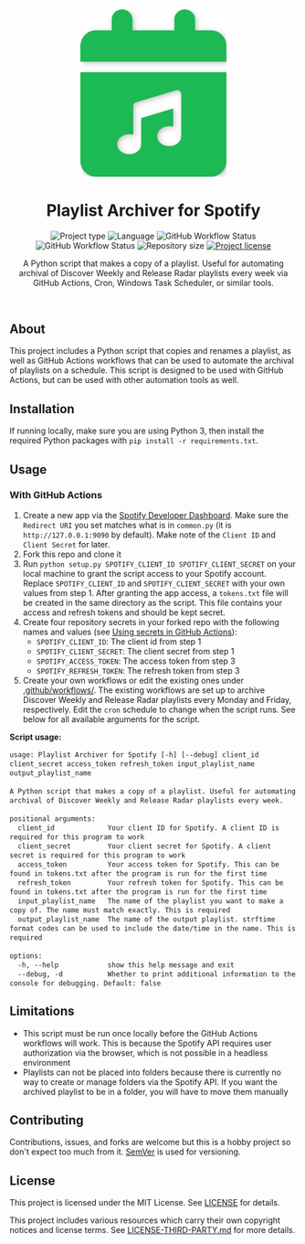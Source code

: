 <!-- Project Header -->
<div align="center">
  <img class="projectLogo" src="logo.svg" alt="Project logo" title="Project logo" width="256">

  <h1 class="projectName">Playlist Archiver for Spotify</h1>

  <p class="projectBadges">
    <img src="https://img.shields.io/badge/type-CLI_App-f44336.svg" alt="Project type" title="Project type">
    <img src="https://img.shields.io/github/languages/top/jerboa88/Playlist-Archiver-for-Spotify.svg" alt="Language" title="Language">
    <img src="https://img.shields.io/github/actions/workflow/status/jerboa88/Playlist-Archiver-for-Spotify/archive-discover-weekly.yml?logo=spotify&label=Archive%20Discover%20Weekly" alt="GitHub Workflow Status" title="GitHub Workflow Status">
    <img src="https://img.shields.io/github/actions/workflow/status/jerboa88/Playlist-Archiver-for-Spotify/archive-release-radar.yml?logo=spotify&label=Archive%20Release%20Radar" alt="GitHub Workflow Status" title="GitHub Workflow Status">
    <img src="https://img.shields.io/github/repo-size/jerboa88/Playlist-Archiver-for-Spotify.svg" alt="Repository size" title="Repository size">
    <a href="LICENSE">
      <img src="https://img.shields.io/github/license/jerboa88/Playlist-Archiver-for-Spotify.svg" alt="Project license" title="Project license"/>
    </a>
  </p>

  <p class="projectDesc">
    A Python script that makes a copy of a playlist. Useful for automating archival of Discover Weekly and Release Radar playlists every week via GitHub Actions, Cron, Windows Task Scheduler, or similar tools.
  </p>

  <br/>
</div>


## About
This project includes a Python script that copies and renames a playlist, as well as GitHub Actions workflows that can be used to automate the archival of playlists on a schedule. This script is designed to be used with GitHub Actions, but can be used with other automation tools as well.


## Installation
If running locally, make sure you are using Python 3, then install the required Python packages with `pip install -r requirements.txt`.


## Usage
### With GitHub Actions
1. Create a new app via the [Spotify Developer Dashboard](https://developer.spotify.com/dashboard). Make sure the `Redirect URI` you set matches what is in `common.py` (it is `http://127.0.0.1:9090` by default). Make note of the `Client ID` and `Client Secret` for later.
2. Fork this repo and clone it
3. Run `python setup.py SPOTIFY_CLIENT_ID SPOTIFY_CLIENT_SECRET` on your local machine to grant the script access to your Spotify account. Replace `SPOTIFY_CLIENT_ID` and `SPOTIFY_CLIENT_SECRET` with your own values from step 1. After granting the app access, a `tokens.txt` file will be created in the same directory as the script. This file contains your access and refresh tokens and should be kept secret.
4. Create four repository secrets in your forked repo with the following names and values (see [Using secrets in GitHub Actions](https://docs.github.com/en/actions/security-guides/using-secrets-in-github-actions)):
    - `SPOTIFY_CLIENT_ID`: The client id from step 1
    - `SPOTIFY_CLIENT_SECRET`: The client secret from step 1
    - `SPOTIFY_ACCESS_TOKEN`: The access token from step 3
    - `SPOTIFY_REFRESH_TOKEN`: The refresh token from step 3
5. Create your own workflows or edit the existing ones under [.github/workflows/](.github/workflows/). The existing workflows are set up to archive Discover Weekly and Release Radar playlists every Monday and Friday, respectively. Edit the `cron` schedule to change when the script runs. See below for all available arguments for the script.

**Script usage:**
```
usage: Playlist Archiver for Spotify [-h] [--debug] client_id client_secret access_token refresh_token input_playlist_name output_playlist_name

A Python script that makes a copy of a playlist. Useful for automating archival of Discover Weekly and Release Radar playlists every week.

positional arguments:
  client_id             Your client ID for Spotify. A client ID is required for this program to work
  client_secret         Your client secret for Spotify. A client secret is required for this program to work
  access_token          Your access token for Spotify. This can be found in tokens.txt after the program is run for the first time
  refresh_token         Your refresh token for Spotify. This can be found in tokens.txt after the program is run for the first time
  input_playlist_name   The name of the playlist you want to make a copy of. The name must match exactly. This is required
  output_playlist_name  The name of the output playlist. strftime format codes can be used to include the date/time in the name. This is required

options:
  -h, --help            show this help message and exit
  --debug, -d           Whether to print additional information to the console for debugging. Default: false
```


## Limitations
- This script must be run once locally before the GitHub Actions workflows will work. This is because the Spotify API requires user authorization via the browser, which is not possible in a headless environment
- Playlists can not be placed into folders because there is currently no way to create or manage folders via the Spotify API. If you want the archived playlist to be in a folder, you will have to move them manually


## Contributing
Contributions, issues, and forks are welcome but this is a hobby project so don't expect too much from it. [SemVer](http://semver.org/) is used for versioning.


## License
This project is licensed under the MIT License. See [LICENSE](LICENSE) for details.

This project includes various resources which carry their own copyright notices and license terms. See [LICENSE-THIRD-PARTY.md](LICENSE-THIRD-PARTY.md) for more details.
